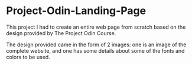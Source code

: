 # Project-Odin-Landing-Page
This project I had to create an entire web page from scratch based on the design provided by The Project Odin Course.

The design provided came in the form of 2 images: one is an image of the complete website, and one has some details about some of the fonts and colors to be used.
